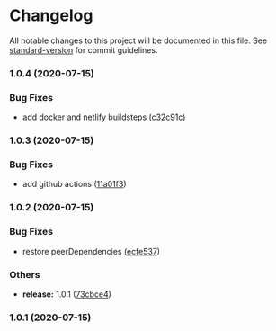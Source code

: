 # Changelog

All notable changes to this project will be documented in this file. See [standard-version](https://github.com/conventional-changelog/standard-version) for commit guidelines.

### 1.0.4 (2020-07-15)


### Bug Fixes

* add docker and netlify buildsteps ([c32c91c](https://github.com/simonwjackson/eslint-config/commit/c32c91c7cafaf90d3530ba2a9d75d236d6339e10))

### 1.0.3 (2020-07-15)


### Bug Fixes

* add github actions ([11a01f3](https://github.com/simonwjackson/eslint-config/commit/11a01f3794e89023b141ecd746c781c7273f1116))

### 1.0.2 (2020-07-15)


### Bug Fixes

* restore peerDependencies ([ecfe537](https://github.com/simonwjackson/eslint-config/commit/ecfe537aee70df35c0cfef0d221de1a1395def86))


### Others

* **release:** 1.0.1 ([73cbce4](https://github.com/simonwjackson/eslint-config/commit/73cbce466bacdfe4fbb45024a41d65bbcca20628))

### 1.0.1 (2020-07-15)
